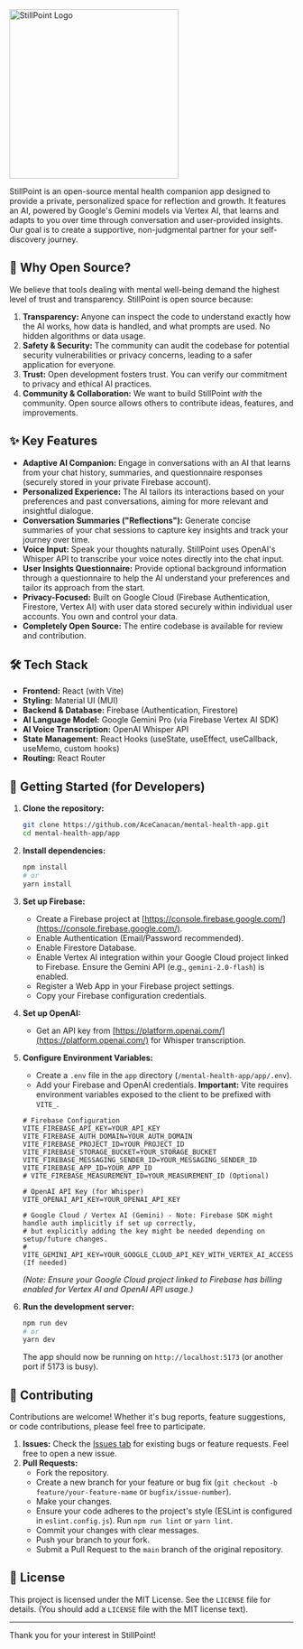 <img src="https://github.com/user-attachments/assets/d9dae5fa-7faf-4f7e-a446-ad1506e43fee" alt="StillPoint Logo" width="300" height="300" />

StillPoint is an open-source mental health companion app designed to provide a private, personalized space for reflection and growth. It features an AI, powered by Google's Gemini models via Vertex AI, that learns and adapts to you over time through conversation and user-provided insights. Our goal is to create a supportive, non-judgmental partner for your self-discovery journey.

## 🌱 Why Open Source?

We believe that tools dealing with mental well-being demand the highest level of trust and transparency. StillPoint is open source because:

1.  **Transparency:** Anyone can inspect the code to understand exactly how the AI works, how data is handled, and what prompts are used. No hidden algorithms or data usage.
2.  **Safety & Security:** The community can audit the codebase for potential security vulnerabilities or privacy concerns, leading to a safer application for everyone.
3.  **Trust:** Open development fosters trust. You can verify our commitment to privacy and ethical AI practices.
4.  **Community & Collaboration:** We want to build StillPoint *with* the community. Open source allows others to contribute ideas, features, and improvements.

## ✨ Key Features

*   **Adaptive AI Companion:** Engage in conversations with an AI that learns from your chat history, summaries, and questionnaire responses (securely stored in your private Firebase account).
*   **Personalized Experience:** The AI tailors its interactions based on your preferences and past conversations, aiming for more relevant and insightful dialogue.
*   **Conversation Summaries ("Reflections"):** Generate concise summaries of your chat sessions to capture key insights and track your journey over time.
*   **Voice Input:** Speak your thoughts naturally. StillPoint uses OpenAI's Whisper API to transcribe your voice notes directly into the chat input.
*   **User Insights Questionnaire:** Provide optional background information through a questionnaire to help the AI understand your preferences and tailor its approach from the start.
*   **Privacy-Focused:** Built on Google Cloud (Firebase Authentication, Firestore, Vertex AI) with user data stored securely within individual user accounts. You own and control your data.
*   **Completely Open Source:** The entire codebase is available for review and contribution.

## 🛠️ Tech Stack

*   **Frontend:** React (with Vite)
*   **Styling:** Material UI (MUI)
*   **Backend & Database:** Firebase (Authentication, Firestore)
*   **AI Language Model:** Google Gemini Pro (via Firebase Vertex AI SDK)
*   **AI Voice Transcription:** OpenAI Whisper API
*   **State Management:** React Hooks (useState, useEffect, useCallback, useMemo, custom hooks)
*   **Routing:** React Router

## 🚀 Getting Started (for Developers)

1.  **Clone the repository:**
    ```bash
    git clone https://github.com/AceCanacan/mental-health-app.git
    cd mental-health-app/app
    ```

2.  **Install dependencies:**
    ```bash
    npm install
    # or
    yarn install
    ```

3.  **Set up Firebase:**
    *   Create a Firebase project at [https://console.firebase.google.com/](https://console.firebase.google.com/).
    *   Enable Authentication (Email/Password recommended).
    *   Enable Firestore Database.
    *   Enable Vertex AI integration within your Google Cloud project linked to Firebase. Ensure the Gemini API (e.g., `gemini-2.0-flash`) is enabled.
    *   Register a Web App in your Firebase project settings.
    *   Copy your Firebase configuration credentials.

4.  **Set up OpenAI:**
    *   Get an API key from [https://platform.openai.com/](https://platform.openai.com/) for Whisper transcription.

5.  **Configure Environment Variables:**
    *   Create a `.env` file in the `app` directory (`/mental-health-app/app/.env`).
    *   Add your Firebase and OpenAI credentials. **Important:** Vite requires environment variables exposed to the client to be prefixed with `VITE_`.

    ```dotenv
    # Firebase Configuration
    VITE_FIREBASE_API_KEY=YOUR_API_KEY
    VITE_FIREBASE_AUTH_DOMAIN=YOUR_AUTH_DOMAIN
    VITE_FIREBASE_PROJECT_ID=YOUR_PROJECT_ID
    VITE_FIREBASE_STORAGE_BUCKET=YOUR_STORAGE_BUCKET
    VITE_FIREBASE_MESSAGING_SENDER_ID=YOUR_MESSAGING_SENDER_ID
    VITE_FIREBASE_APP_ID=YOUR_APP_ID
    # VITE_FIREBASE_MEASUREMENT_ID=YOUR_MEASUREMENT_ID (Optional)

    # OpenAI API Key (for Whisper)
    VITE_OPENAI_API_KEY=YOUR_OPENAI_API_KEY

    # Google Cloud / Vertex AI (Gemini) - Note: Firebase SDK might handle auth implicitly if set up correctly,
    # but explicitly adding the key might be needed depending on setup/future changes.
    # VITE_GEMINI_API_KEY=YOUR_GOOGLE_CLOUD_API_KEY_WITH_VERTEX_AI_ACCESS (If needed)
    ```
    *(Note: Ensure your Google Cloud project linked to Firebase has billing enabled for Vertex AI and OpenAI API usage.)*

6.  **Run the development server:**
    ```bash
    npm run dev
    # or
    yarn dev
    ```
    The app should now be running on `http://localhost:5173` (or another port if 5173 is busy).

## 🤝 Contributing

Contributions are welcome! Whether it's bug reports, feature suggestions, or code contributions, please feel free to participate.

1.  **Issues:** Check the [Issues tab](https://github.com/AceCanacan/mental-health-app/issues) for existing bugs or feature requests. Feel free to open a new issue.
2.  **Pull Requests:**
    *   Fork the repository.
    *   Create a new branch for your feature or bug fix (`git checkout -b feature/your-feature-name` or `bugfix/issue-number`).
    *   Make your changes.
    *   Ensure your code adheres to the project's style (ESLint is configured in `eslint.config.js`). Run `npm run lint` or `yarn lint`.
    *   Commit your changes with clear messages.
    *   Push your branch to your fork.
    *   Submit a Pull Request to the `main` branch of the original repository.

## 📜 License

This project is licensed under the MIT License. See the `LICENSE` file for details. (You should add a `LICENSE` file with the MIT license text).

---

Thank you for your interest in StillPoint!

